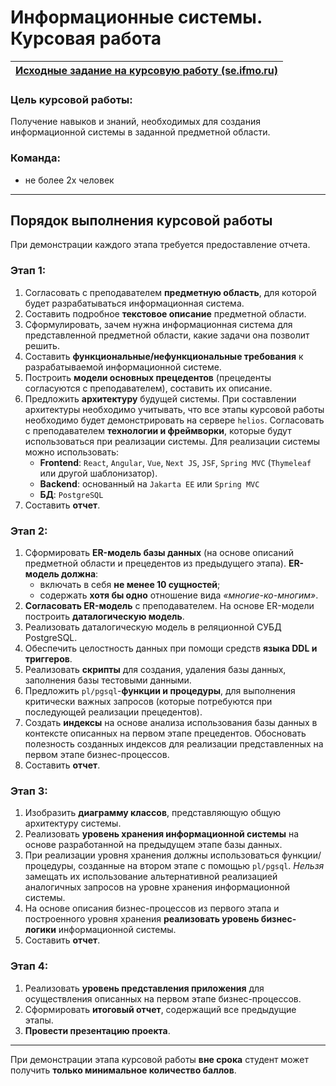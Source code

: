 # Информационные системы. Курсовая работа

|  [Исходные задание на курсовую работу (se.ifmo.ru)](https://se.ifmo.ru/courses/is/course-project) |
| --- |

### Цель курсовой работы:

Получение навыков и знаний, необходимых для создания информационной системы в
заданной предметной области.

### Команда:

- не более 2х человек

---

## Порядок выполнения курсовой работы 

При демонстрации каждого этапа требуется предоставление отчета.

### Этап 1:

1. Согласовать с преподавателем **предметную область**, для которой будет разрабатываться информационная система.
2. Составить подробное **текстовое описание** предметной области.
3. Сформулировать, зачем нужна информационная система для представленной предметной области, какие задачи она позволит решить.
4. Составить **функциональные/нефункциональные требования** к разрабатываемой информационной системе.
5. Построить **модели основных прецедентов** (прецеденты согласуются с преподавателем), составить их описание.
6. Предложить **архитектуру** будущей системы. При составлении архитектуры необходимо учитывать, что все этапы курсовой работы необходимо будет демонстрировать на сервере `helios`. Согласовать с преподавателем **технологии и фреймворки**, которые будут использоваться при реализации системы. Для реализации системы можно использовать:
    - **Frontend**: `React`, `Angular`, `Vue`, `Next JS`, `JSF`, `Spring MVC` (`Thymeleaf` или другой шаблонизатор).
    - **Backend**: основанный на `Jakarta EE` или `Spring MVC`
    - **БД**: `PostgreSQL`
7. Составить **отчет**.


### Этап 2:

1. Сформировать **ER-модель базы данных** (на основе описаний предметной области и прецедентов из предыдущего этапа). **ER-модель должна**:
    - включать в себя **не менее 10 сущностей**;
    - содержать **хотя бы одно** отношение вида *«многие-ко-многим»*.
2. **Согласовать ER-модель** с преподавателем. На основе ER-модели построить **даталогическую модель**.
3. Реализовать даталогическую модель в реляционной СУБД PostgreSQL.
4. Обеспечить целостность данных при помощи средств **языка DDL и триггеров**.
5. Реализовать **скрипты** для создания, удаления базы данных, заполнения базы тестовыми данными.
6. Предложить `pl/pgsql`-**функции и процедуры**, для выполнения критически важных запросов (которые потребуются при последующей реализации прецедентов).
7. Создать **индексы** на основе анализа использования базы данных в контексте описанных на первом этапе прецедентов. Обосновать полезность созданных индексов для реализации представленных на первом этапе бизнес-процессов.
8. Составить **отчет**.

### Этап 3:

1. Изобразить **диаграмму классов**, представляющую общую архитектуру системы.
2. Реализовать **уровень хранения информационной системы** на основе разработанной на предыдущем этапе базы данных.
3. При реализации уровня хранения должны использоваться функции/процедуры, созданные на втором этапе с помощью `pl/pgsql`. *Нельзя* замещать их использование альтернативной реализацией аналогичных запросов на уровне хранения информационной системы.
4. На основе описания бизнес-процессов из первого этапа и построенного уровня хранения **реализовать уровень бизнес-логики** информационной системы.
5. Составить **отчет**.

### Этап 4:

1. Реализовать **уровень представления приложения** для осуществления описанных на первом этапе бизнес-процессов.
2. Сформировать **итоговый отчет**, содержащий все предыдущие этапы.
3. **Провести презентацию проекта**.

---

При демонстрации этапа курсовой работы **вне срока** студент может получить **только минимальное количество баллов**.
